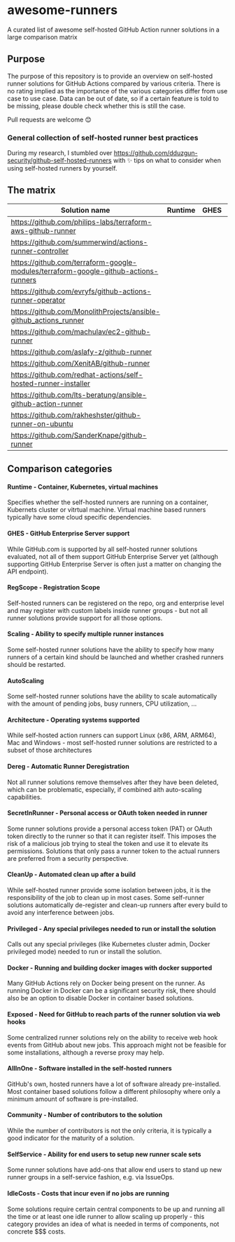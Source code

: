 # awesome-runners
A curated list of awesome self-hosted GitHub Action runner solutions in a large comparison matrix

## Purpose

The purpose of this repository is to provide an overview on self-hosted runner solutions for GitHub Actions compared by various criteria. There is no rating implied as the importance of the various categories differ from use case to use case.
Data can be out of date, so if a certain feature is told to be missing, please double check whether this is still the case.

Pull requests are welcome :blush:

### General collection of self-hosted runner best practices

During my research, I stumbled over https://github.com/dduzgun-security/github-self-hosted-runners with :sparkles: tips on what to consider when using self-hosted runners by yourself.

## The matrix

| Solution name                                                                       | Runtime | GHES | RegScope | Scaling | AutoScaling | Architecture | Dereg | SecretInRunner | CleanUp | Privileged | Docker | Exposed | AllInOne | Community | SelfService | IdleCosts |
|-------------------------------------------------------------------------------------|---------|------|----------|---------|-------------|--------------|-------|----------------|---------|------------|--------|---------|----------|-----------|-------------|-----------|
| https://github.com/philips-labs/terraform-aws-github-runner                         |         |      |          |         |             |              |       |                |         |            |        |         |          |           |             |           |
| https://github.com/summerwind/actions-runner-controller                             |         |      |          |         |             |              |       |                |         |            |        |         |          |           |             |           |
| https://github.com/terraform-google-modules/terraform-google-github-actions-runners |         |      |          |         |             |              |       |                |         |            |        |         |          |           |             |           |
| https://github.com/evryfs/github-actions-runner-operator                            |         |      |          |         |             |              |       |                |         |            |        |         |          |           |             |           |
| https://github.com/MonolithProjects/ansible-github_actions_runner                   |         |      |          |         |             |              |       |                |         |            |        |         |          |           |             |           |
| https://github.com/machulav/ec2-github-runner                                       |         |      |          |         |             |              |       |                |         |            |        |         |          |           |             |           |
| https://github.com/aslafy-z/github-runner                                           |         |      |          |         |             |              |       |                |         |            |        |         |          |           |             |           |
| https://github.com/XenitAB/github-runner                                            |         |      |          |         |             |              |       |                |         |            |        |         |          |           |             |           |
| https://github.com/redhat-actions/self-hosted-runner-installer                      |         |      |          |         |             |              |       |                |         |            |        |         |          |           |             |           |
| https://github.com/lts-beratung/ansible-github-action-runner                        |         |      |          |         |             |              |       |                |         |            |        |         |          |           |             |           |
| https://github.com/rakheshster/github-runner-on-ubuntu                              |         |      |          |         |             |              |       |                |         |            |        |         |          |           |             |           |
| https://github.com/SanderKnape/github-runner                                        |         |      |          |         |             |              |       |                |         |            |        |         |          |           |             |           |

## Comparison categories

#### Runtime - Container, Kubernetes, virtual machines

Specifies whether the self-hosted runners are running on a container, Kubernets cluster or vitrtual machine. Virtual machine based runners typically have some cloud specific dependencies.

#### GHES - GitHub Enterprise Server support

While GitHub.com is supported by all self-hosted runner solutions evaluated, not all of them support GitHub Enterprise Server yet (although supporting GitHub Enterprise Server is often just a matter on changing the API endpoint).

#### RegScope - Registration Scope

Self-hosted runners can be registered on the repo, org and enterprise level and may register with custom labels inside runner groups - but not all runner solutions provide support for all those options.

#### Scaling - Ability to specify multiple runner instances

Some self-hosted runner solutions have the ability to specify how many runners of a certain kind should be launched and whether crashed runners should be restarted.

#### AutoScaling

Some self-hosted runner solutions have the ability to scale automatically with the amount of pending jobs, busy runners, CPU utilization, ...

#### Architecture - Operating systems supported

While self-hosted action runners can support Linux (x86, ARM, ARM64), Mac and Windows - most self-hosted runner solutions are restricted to a subset of those architectures

#### Dereg - Automatic Runner Deregistration

Not all runner solutions remove themselves after they have been deleted, which can be problematic, especially, if combined aith auto-scaling capabilities.

#### SecretInRunner - Personal access or OAuth token needed in runner

Some runner solutions provide a personal access token (PAT) or OAuth token directly to the runner so that it can register itself. This imposes the risk of a malicious job trying to steal the token and use it to elevate its permissions. Solutions that only pass a runner token to the actual runners are preferred from a security perspective.

#### CleanUp - Automated clean up after a build

While self-hosted runner provide some isolation between jobs, it is the responsibility of the job to clean up in most cases. Some self-runner solutions automatically de-register and clean-up runners after every build to avoid any interference between jobs.


#### Privileged - Any special privileges needed to run or install the solution

Calls out any special privileges (like Kubernetes cluster admin, Docker privileged mode) needed to run or install the solution.

#### Docker - Running and building docker images with docker supported

Many GitHub Actions rely on Docker being present on the runner. As running Docker in Docker can be a significant security risk, there should also be an option to disable Docker in container based solutions.

#### Exposed - Need for GitHub to reach parts of the runner solution via web hooks

Some centralized runner solutions rely on the ability to receive web hook events from GitHub about new jobs. This approach might not be feasible for some installations, although a reverse proxy may help.

#### AllInOne - Software installed in the self-hosted runners

GitHub's own, hosted runners have a lot of software already pre-installed. Most container based solutions follow a different philosophy where only a minimum amount of software is pre-installed.

#### Community - Number of contributors to the solution

While the number of contributors is not the only criteria, it is typically a good indicator for the maturity of a solution.

#### SelfService - Ability for end users to setup new runner scale sets

Some runner solutions have add-ons that allow end users to stand up new runner groups in a self-service fashion, e.g. via IssueOps.

#### IdleCosts - Costs that incur even if no jobs are running

Some solutions require certain central components to be up and running all the time or at least one idle runner to allow scaling up properly - this category provides an idea of what is needed in terms of components, not concrete $$$ costs.
